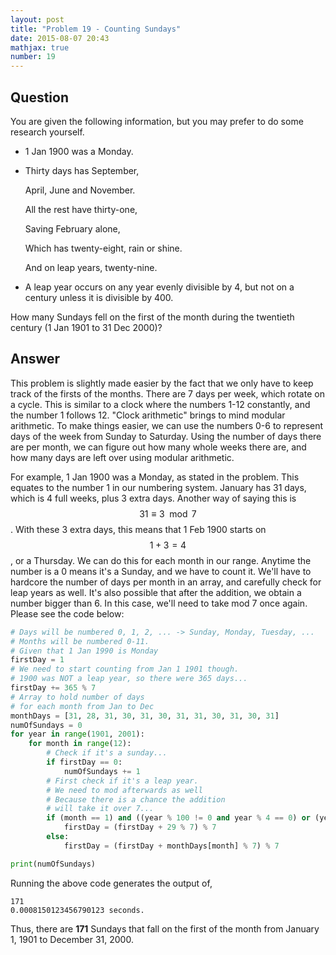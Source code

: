 ```yaml
---
layout: post
title: "Problem 19 - Counting Sundays"
date: 2015-08-07 20:43
mathjax: true
number: 19
---
```


## Question

You are given the following information, but you may prefer to do some research yourself.

- 1 Jan 1900 was a Monday.

- Thirty days has September,

  April, June and November.

  All the rest have thirty-one,

  Saving February alone,

  Which has twenty-eight, rain or shine.

  And on leap years, twenty-nine.

- A leap year occurs on any year evenly divisible by 4, but not on a century unless it is divisible by 400.

How many Sundays fell on the first of the month during the twentieth century (1 Jan 1901 to 31 Dec 2000)?

## Answer

This problem is slightly made easier by the fact that we only have to keep track of the firsts of the months. There are 7 days per week, which rotate on a cycle. This is similar to a clock where the numbers 1-12 constantly, and the number 1 follows 12. "Clock arithmetic" brings to mind modular arithmetic. To make things easier, we can use the numbers 0-6 to represent days of the week from Sunday to Saturday. Using the number of days there are per month, we can figure out how many whole weeks there are, and how many days are left over using modular arithmetic.

For example, 1 Jan 1900 was a Monday, as stated in the problem. This equates to the number 1 in our numbering system. January has 31 days, which is 4 full weeks, plus 3 extra days. Another way of saying this is $$31 \equiv 3 \mod7$$. With these 3 extra days, this means that 1 Feb 1900 starts on $$1+3=4$$, or a Thursday. We can do this for each month in our range. Anytime the number is a 0 means it's a Sunday, and we have to count it. We'll have to hardcore the number of days per month in an array, and carefully check for leap years as well. It's also possible that after the addition, we obtain a number bigger than 6. In this case, we'll need to take mod 7 once again. Please see the code below:

```python
# Days will be numbered 0, 1, 2, ... -> Sunday, Monday, Tuesday, ...
# Months will be numbered 0-11.
# Given that 1 Jan 1990 is Monday
firstDay = 1
# We need to start counting from Jan 1 1901 though.
# 1900 was NOT a leap year, so there were 365 days...
firstDay += 365 % 7
# Array to hold number of days
# for each month from Jan to Dec
monthDays = [31, 28, 31, 30, 31, 30, 31, 31, 30, 31, 30, 31]
numOfSundays = 0
for year in range(1901, 2001):
    for month in range(12):
        # Check if it's a sunday...
        if firstDay == 0:
            numOfSundays += 1
        # First check if it's a leap year.
        # We need to mod afterwards as well
        # Because there is a chance the addition
        # will take it over 7...
        if (month == 1) and ((year % 100 != 0 and year % 4 == 0) or (year % 400 == 0)):
            firstDay = (firstDay + 29 % 7) % 7
        else:
            firstDay = (firstDay + monthDays[month] % 7) % 7

print(numOfSundays)
```

Running the above code generates the output of,

```
171
0.0008150123456790123 seconds.
```

  Thus, there are **171** Sundays that fall on the first of the month from January 1, 1901 to December 31, 2000.